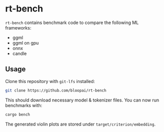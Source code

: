 # rt-bench

`rt-bench` contains benchmark code to compare the following ML frameworks:

- ggml
- ggml on gpu
- onnx
- candle

## Usage

Clone this repository with `git-lfs` installed:

```bash
git clone https://github.com/bloopai/rt-bench
```

This should download necessary model & tokenizer files. You can now run
benchmarks with:

```bash
cargo bench
```

The generated violin plots are stored under `target/criterion/embedding`.
